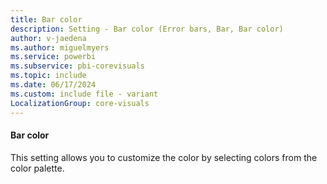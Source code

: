 ```yaml
---
title: Bar color
description: Setting - Bar color (Error bars, Bar, Bar color)
author: v-jaedena
ms.author: miguelmyers
ms.service: powerbi
ms.subservice: pbi-corevisuals
ms.topic: include
ms.date: 06/17/2024
ms.custom: include file - variant
LocalizationGroup: core-visuals
---
```

#### Bar color

This setting allows you to customize the color by selecting colors from the color palette.

